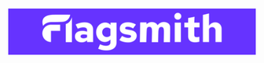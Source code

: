 [![Feature Flag, Remote Config and A/B Testing platform, Flagsmith](https://raw.githubusercontent.com/Flagsmith/flagsmith/main/static-files/hero.png)](https://www.flagsmith.com/)

